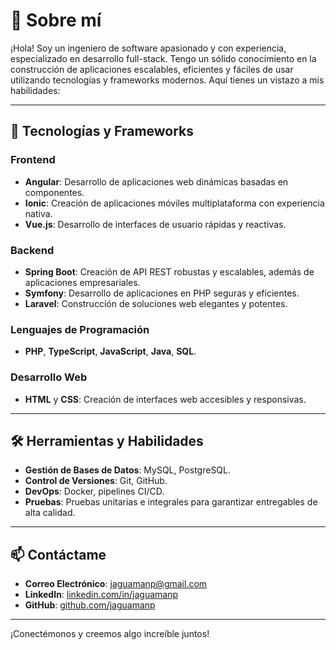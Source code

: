 # 💼 Sobre mí

¡Hola! Soy un ingeniero de software apasionado y con experiencia, especializado en desarrollo full-stack. Tengo un sólido conocimiento en la construcción de aplicaciones escalables, eficientes y fáciles de usar utilizando tecnologías y frameworks modernos. Aquí tienes un vistazo a mis habilidades:

---

## 🚀 Tecnologías y Frameworks

### Frontend
- **Angular**: Desarrollo de aplicaciones web dinámicas basadas en componentes.
- **Ionic**: Creación de aplicaciones móviles multiplataforma con experiencia nativa.
- **Vue.js**: Desarrollo de interfaces de usuario rápidas y reactivas.

### Backend
- **Spring Boot**: Creación de API REST robustas y escalables, además de aplicaciones empresariales.
- **Symfony**: Desarrollo de aplicaciones en PHP seguras y eficientes.
- **Laravel**: Construcción de soluciones web elegantes y potentes.

### Lenguajes de Programación
- **PHP**, **TypeScript**, **JavaScript**, **Java**, **SQL**.

### Desarrollo Web
- **HTML** y **CSS**: Creación de interfaces web accesibles y responsivas.

---

## 🛠 Herramientas y Habilidades
- **Gestión de Bases de Datos**: MySQL, PostgreSQL.
- **Control de Versiones**: Git, GitHub.
- **DevOps**: Docker, pipelines CI/CD.
- **Pruebas**: Pruebas unitarias e integrales para garantizar entregables de alta calidad.

---

## 📫 Contáctame

- **Correo Electrónico**: [jaguamanp@gmail.com](mailto:jaguamanp@gmail.com)
- **LinkedIn**: [linkedin.com/in/jaguamanp](https://www.linkedin.com/in/jos%C3%A9-arturo-guam%C3%A1n-pachacama-b34a99186/)
- **GitHub**: [github.com/jaguamanp](https://github.com/jaguamanp)

---

¡Conectémonos y creemos algo increíble juntos!
